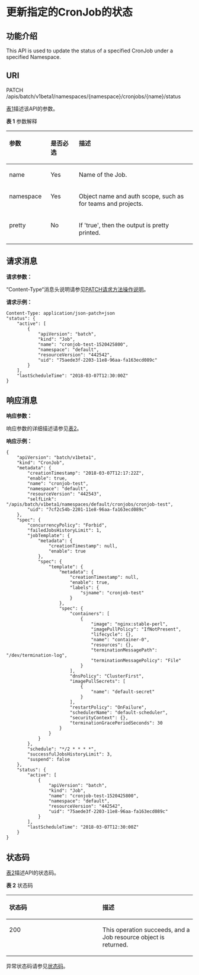 # 更新指定的CronJob的状态<a name="cce_02_0234"></a>

## 功能介绍<a name="section21968375"></a>

This API is used to update the status of a specified CronJob under a specified Namespace.

## URI<a name="section63497648"></a>

PATCH /apis/batch/v1beta1/namespaces/\{namespace\}/cronjobs/\{name\}/status

[表1](#d0e42516)描述该API的参数。

**表 1**  参数解释

<a name="d0e42516"></a>
<table><thead align="left"><tr id="row63644049"><th class="cellrowborder" valign="top" width="22.220000000000002%" id="mcps1.2.4.1.1"><p id="p65652297517"><a name="p65652297517"></a><a name="p65652297517"></a>参数</p>
</th>
<th class="cellrowborder" valign="top" width="15.15%" id="mcps1.2.4.1.2"><p id="p165661629135114"><a name="p165661629135114"></a><a name="p165661629135114"></a>是否必选</p>
</th>
<th class="cellrowborder" valign="top" width="62.629999999999995%" id="mcps1.2.4.1.3"><p id="p14567629115114"><a name="p14567629115114"></a><a name="p14567629115114"></a>描述</p>
</th>
</tr>
</thead>
<tbody><tr id="row31205664"><td class="cellrowborder" valign="top" width="22.220000000000002%" headers="mcps1.2.4.1.1 "><p id="p44630865"><a name="p44630865"></a><a name="p44630865"></a>name</p>
</td>
<td class="cellrowborder" valign="top" width="15.15%" headers="mcps1.2.4.1.2 "><p id="p58330314"><a name="p58330314"></a><a name="p58330314"></a>Yes</p>
</td>
<td class="cellrowborder" valign="top" width="62.629999999999995%" headers="mcps1.2.4.1.3 "><p id="p27135028"><a name="p27135028"></a><a name="p27135028"></a>Name of the Job.</p>
</td>
</tr>
<tr id="row42888667"><td class="cellrowborder" valign="top" width="22.220000000000002%" headers="mcps1.2.4.1.1 "><p id="p51430001"><a name="p51430001"></a><a name="p51430001"></a>namespace</p>
</td>
<td class="cellrowborder" valign="top" width="15.15%" headers="mcps1.2.4.1.2 "><p id="p5080523"><a name="p5080523"></a><a name="p5080523"></a>Yes</p>
</td>
<td class="cellrowborder" valign="top" width="62.629999999999995%" headers="mcps1.2.4.1.3 "><p id="p8869201"><a name="p8869201"></a><a name="p8869201"></a>Object name and auth scope, such as for teams and projects.</p>
</td>
</tr>
<tr id="row12713953"><td class="cellrowborder" valign="top" width="22.220000000000002%" headers="mcps1.2.4.1.1 "><p id="p23197269"><a name="p23197269"></a><a name="p23197269"></a>pretty</p>
</td>
<td class="cellrowborder" valign="top" width="15.15%" headers="mcps1.2.4.1.2 "><p id="p67039530"><a name="p67039530"></a><a name="p67039530"></a>No</p>
</td>
<td class="cellrowborder" valign="top" width="62.629999999999995%" headers="mcps1.2.4.1.3 "><p id="p61492872"><a name="p61492872"></a><a name="p61492872"></a>If 'true', then the output is pretty printed.</p>
</td>
</tr>
</tbody>
</table>

## 请求消息<a name="section34607923"></a>

**请求参数：**

“Content-Type“消息头说明请参见[PATCH请求方法操作说明](PATCH请求方法操作说明.md)。

**请求示例：**

```
Content-Type: application/json-patch+json 
"status": {
    "active": [
        {
            "apiVersion": "batch",
            "kind": "Job",
            "name": "cronjob-test-1520425800",
            "namespace": "default",
            "resourceVersion": "442542",
            "uid": "75aede3f-2203-11e8-96aa-fa163ecd089c"
        }
    ],
    "lastScheduleTime": "2018-03-07T12:30:00Z"
}
```

## 响应消息<a name="section43035858"></a>

**响应参数：**

响应参数的详细描述请参见[表2](创建CronJob.md#table8040885)。

**响应示例：**

```
{
    "apiVersion": "batch/v1beta1",
    "kind": "CronJob",
    "metadata": {
        "creationTimestamp": "2018-03-07T12:17:22Z",
        "enable": true,
        "name": "cronjob-test",
        "namespace": "default",
        "resourceVersion": "442543",
        "selfLink": "/apis/batch/v1beta1/namespaces/default/cronjobs/cronjob-test",
        "uid": "7cf2c54b-2201-11e8-96aa-fa163ecd089c"
    },
    "spec": {
        "concurrencyPolicy": "Forbid",
        "failedJobsHistoryLimit": 1,
        "jobTemplate": {
            "metadata": {
                "creationTimestamp": null,
                "enable": true
            },
            "spec": {
                "template": {
                    "metadata": {
                        "creationTimestamp": null,
                        "enable": true,
                        "labels": {
                            "sjname": "cronjob-test"
                        }
                    },
                    "spec": {
                        "containers": [
                            {
                                "image": "nginx:stable-perl",
                                "imagePullPolicy": "IfNotPresent",
                                "lifecycle": {},
                                "name": "container-0",
                                "resources": {},
                                "terminationMessagePath": "/dev/termination-log",
                                "terminationMessagePolicy": "File"
                            }
                        ],
                        "dnsPolicy": "ClusterFirst",
                        "imagePullSecrets": [
                            {
                                "name": "default-secret"
                            }
                        ],
                        "restartPolicy": "OnFailure",
                        "schedulerName": "default-scheduler",
                        "securityContext": {},
                        "terminationGracePeriodSeconds": 30
                    }
                }
            }
        },
        "schedule": "*/2 * * * *",
        "successfulJobsHistoryLimit": 3,
        "suspend": false
    },
    "status": {
        "active": [
            {
                "apiVersion": "batch",
                "kind": "Job",
                "name": "cronjob-test-1520425800",
                "namespace": "default",
                "resourceVersion": "442542",
                "uid": "75aede3f-2203-11e8-96aa-fa163ecd089c"
            }
        ],
        "lastScheduleTime": "2018-03-07T12:30:00Z"
    }
}
```

## 状态码<a name="section51778404"></a>

[表2](#d0e42609)描述API的状态码。

**表 2**  状态码

<a name="d0e42609"></a>
<table><thead align="left"><tr id="row22100021"><th class="cellrowborder" valign="top" width="50%" id="mcps1.2.3.1.1"><p id="p45271266"><a name="p45271266"></a><a name="p45271266"></a>状态码</p>
</th>
<th class="cellrowborder" valign="top" width="50%" id="mcps1.2.3.1.2"><p id="p43093911"><a name="p43093911"></a><a name="p43093911"></a>描述</p>
</th>
</tr>
</thead>
<tbody><tr id="row945917"><td class="cellrowborder" valign="top" width="50%" headers="mcps1.2.3.1.1 "><p id="p9510459"><a name="p9510459"></a><a name="p9510459"></a>200</p>
</td>
<td class="cellrowborder" valign="top" width="50%" headers="mcps1.2.3.1.2 "><p id="p32149754"><a name="p32149754"></a><a name="p32149754"></a>This operation succeeds, and a Job resource object is returned.</p>
</td>
</tr>
</tbody>
</table>

异常状态码请参见[状态码](状态码.md)。

